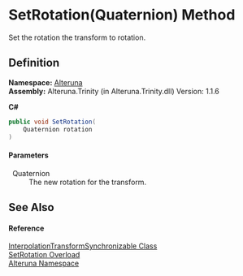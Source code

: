 # SetRotation(Quaternion) Method



Set the rotation the transform to rotation.




## Definition
**Namespace:** <a href="N_Alteruna">Alteruna</a>  
**Assembly:** Alteruna.Trinity (in Alteruna.Trinity.dll) Version: 1.1.6

**C#**
``` C#
public void SetRotation(
	Quaternion rotation
)
```



#### Parameters
<dl><dt>  Quaternion</dt><dd>The new rotation for the transform.</dd></dl>

## See Also


#### Reference
<a href="T_Alteruna_InterpolationTransformSynchronizable">InterpolationTransformSynchronizable Class</a>  
<a href="Overload_Alteruna_InterpolationTransformSynchronizable_SetRotation">SetRotation Overload</a>  
<a href="N_Alteruna">Alteruna Namespace</a>  
